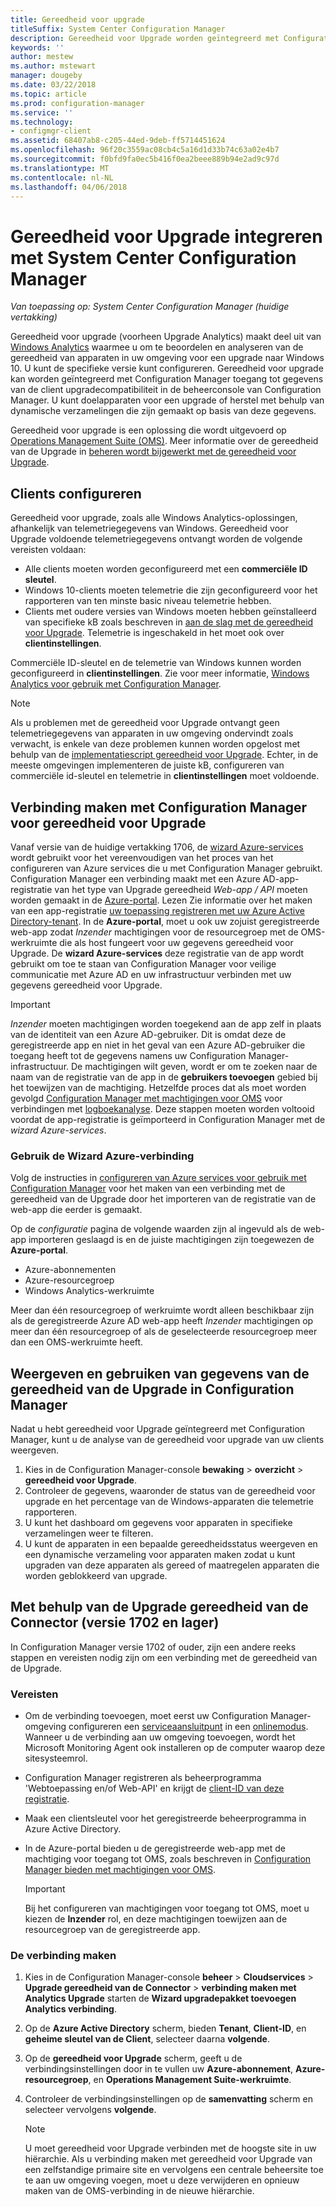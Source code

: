 ```yaml
---
title: Gereedheid voor upgrade
titleSuffix: System Center Configuration Manager
description: Gereedheid voor Upgrade worden geïntegreerd met Configuration Manager. Toegang tot upgradecompatibiliteit gegevens in de beheerconsole. Apparaten voor herstel of upgrade.
keywords: ''
author: mestew
ms.author: mstewart
manager: dougeby
ms.date: 03/22/2018
ms.topic: article
ms.prod: configuration-manager
ms.service: ''
ms.technology:
- configmgr-client
ms.assetid: 68407ab8-c205-44ed-9deb-ff5714451624
ms.openlocfilehash: 96f20c3559ac08cb4c5a16d1d33b74c63a02e4b7
ms.sourcegitcommit: f0bfd9fa0ec5b416f0ea2beee889b94e2ad9c97d
ms.translationtype: MT
ms.contentlocale: nl-NL
ms.lasthandoff: 04/06/2018
---
```

# <a name="integrate-upgrade-readiness-with-system-center-configuration-manager"></a>Gereedheid voor Upgrade integreren met System Center Configuration Manager

*Van toepassing op: System Center Configuration Manager (huidige vertakking)*

Gereedheid voor upgrade (voorheen Upgrade Analytics) maakt deel uit van [Windows Analytics](https://www.microsoft.com/WindowsForBusiness/windows-analytics) waarmee u om te beoordelen en analyseren van de gereedheid van apparaten in uw omgeving voor een upgrade naar Windows 10. U kunt de specifieke versie kunt configureren. Gereedheid voor upgrade kan worden geïntegreerd met Configuration Manager toegang tot gegevens van de client upgradecompatibiliteit in de beheerconsole van Configuration Manager. U kunt doelapparaten voor een upgrade of herstel met behulp van dynamische verzamelingen die zijn gemaakt op basis van deze gegevens.

Gereedheid voor upgrade is een oplossing die wordt uitgevoerd op [Operations Management Suite (OMS)](/azure/operations-management-suite/operations-management-suite-overview). Meer informatie over de gereedheid van de Upgrade in [beheren wordt bijgewerkt met de gereedheid voor Upgrade](/windows/deployment/upgrade/manage-windows-upgrades-with-upgrade-readiness).

<!--
>[!WARNING]
>For Upgrade Readiness to function within Configuration Manager, you must upgrade to Configuration Manager version 1802. The Upgrade Readiness Connector will no longer function in Configuration Manager versions earlier than 1802. 
SMS.507205 Pulled 4/5/18 -->


## <a name="configure-clients"></a>Clients configureren

Gereedheid voor upgrade, zoals alle Windows Analytics-oplossingen, afhankelijk van telemetriegegevens van Windows. Gereedheid voor Upgrade voldoende telemetriegegevens ontvangt worden de volgende vereisten voldaan:

- Alle clients moeten worden geconfigureerd met een **commerciële ID sleutel**. 
- Windows 10-clients moeten telemetrie die zijn geconfigureerd voor het rapporteren van ten minste basic niveau telemetrie hebben.
-  Clients met oudere versies van Windows moeten hebben geïnstalleerd van specifieke kB zoals beschreven in [aan de slag met de gereedheid voor Upgrade](/windows/deployment/upgrade/upgrade-readiness-get-started#deploy-the-compatibility-update-and-related-kbs). Telemetrie is ingeschakeld in het moet ook over **clientinstellingen**.

Commerciële ID-sleutel en de telemetrie van Windows kunnen worden geconfigureerd in **clientinstellingen**. Zie voor meer informatie, [Windows Analytics voor gebruik met Configuration Manager](../monitor-windows-analytics.md).

>[!NOTE]
>Als u problemen met de gereedheid voor Upgrade ontvangt geen telemetriegegevens van apparaten in uw omgeving ondervindt zoals verwacht, is enkele van deze problemen kunnen worden opgelost met behulp van de [implementatiescript gereedheid voor Upgrade](/windows/deployment/upgrade/upgrade-readiness-deployment-script). Echter, in de meeste omgevingen implementeren de juiste kB, configureren van commerciële id-sleutel en telemetrie in **clientinstellingen** moet voldoende.

## <a name="connect-configuration-manager-to-upgrade-readiness"></a>Verbinding maken met Configuration Manager voor gereedheid voor Upgrade

Vanaf versie van de huidige vertakking 1706, de [wizard Azure-services](../../../servers/deploy/configure/azure-services-wizard.md) wordt gebruikt voor het vereenvoudigen van het proces van het configureren van Azure services die u met Configuration Manager gebruikt. Configuration Manager een verbinding maakt met een Azure AD-app-registratie van het type van Upgrade gereedheid *Web-app / API* moeten worden gemaakt in de [Azure-portal](https://portal.azure.com). Lezen Zie informatie over het maken van een app-registratie [uw toepassing registreren met uw Azure Active Directory-tenant](/azure/active-directory/active-directory-app-registration). In de **Azure-portal**, moet u ook uw zojuist geregistreerde web-app zodat *Inzender* machtigingen voor de resourcegroep met de OMS-werkruimte die als host fungeert voor uw gegevens gereedheid voor Upgrade. De **wizard Azure-services** deze registratie van de app wordt gebruikt om toe te staan van Configuration Manager voor veilige communicatie met Azure AD en uw infrastructuur verbinden met uw gegevens gereedheid voor Upgrade.

>[!IMPORTANT]
>*Inzender* moeten machtigingen worden toegekend aan de app zelf in plaats van de identiteit van een Azure AD-gebruiker. Dit is omdat deze de geregistreerde app en niet in het geval van een Azure AD-gebruiker die toegang heeft tot de gegevens namens uw Configuration Manager-infrastructuur. De machtigingen wilt geven, wordt er om te zoeken naar de naam van de registratie van de app in de **gebruikers toevoegen** gebied bij het toewijzen van de machtiging. Hetzelfde proces dat als moet worden gevolgd [Configuration Manager met machtigingen voor OMS](https://docs.microsoft.com/azure/log-analytics/log-analytics-sccm#provide-configuration-manager-with-permissions-to-oms) voor verbindingen met [logboekanalyse](https://docs.microsoft.com/azure/log-analytics/log-analytics-sccm). Deze stappen moeten worden voltooid voordat de app-registratie is geïmporteerd in Configuration Manager met de *wizard Azure-services*.

### <a name="use-the-azure-wizard-to-create-the-connection"></a>Gebruik de Wizard Azure-verbinding

Volg de instructies in [configureren van Azure services voor gebruik met Configuration Manager](../../../servers/deploy/configure/azure-services-wizard.md) voor het maken van een verbinding met de gereedheid van de Upgrade door het importeren van de registratie van de web-app die eerder is gemaakt. 

Op de *configuratie* pagina de volgende waarden zijn al ingevuld als de web-app importeren geslaagd is en de juiste machtigingen zijn toegewezen de **Azure-portal**. 
-  Azure-abonnementen
-  Azure-resourcegroep
-  Windows Analytics-werkruimte

Meer dan één resourcegroep of werkruimte wordt alleen beschikbaar zijn als de geregistreerde Azure AD web-app heeft *Inzender* machtigingen op meer dan één resourcegroep of als de geselecteerde resourcegroep meer dan een OMS-werkruimte heeft.
 
## <a name="view-and-use-upgrade-readiness-information-in-configuration-manager"></a>Weergeven en gebruiken van gegevens van de gereedheid van de Upgrade in Configuration Manager

Nadat u hebt gereedheid voor Upgrade geïntegreerd met Configuration Manager, kunt u de analyse van de gereedheid voor upgrade van uw clients weergeven.

1. Kies in de Configuration Manager-console **bewaking** > **overzicht** > **gereedheid voor Upgrade**.
2. Controleer de gegevens, waaronder de status van de gereedheid voor upgrade en het percentage van de Windows-apparaten die telemetrie rapporteren.
3. U kunt het dashboard om gegevens voor apparaten in specifieke verzamelingen weer te filteren.
4. U kunt de apparaten in een bepaalde gereedheidsstatus weergeven en een dynamische verzameling voor apparaten maken zodat u kunt upgraden van deze apparaten als gereed of maatregelen apparaten die worden geblokkeerd van upgrade.

## <a name="using-the-upgrade-readiness-connector-version-1702-and-earlier"></a>Met behulp van de Upgrade gereedheid van de Connector (versie 1702 en lager)

In Configuration Manager versie 1702 of ouder, zijn een andere reeks stappen en vereisten nodig zijn om een verbinding met de gereedheid van de Upgrade.

### <a name="prerequisites"></a>Vereisten

- Om de verbinding toevoegen, moet eerst uw Configuration Manager-omgeving configureren een [serviceaansluitpunt](/sccm/core/servers/deploy/configure/about-the-service-connection-point) in een [onlinemodus](https://azure.microsoft.com/documentation/articles/resource-group-create-service-principal-portal/). Wanneer u de verbinding aan uw omgeving toevoegen, wordt het Microsoft Monitoring Agent ook installeren op de computer waarop deze sitesysteemrol.
- Configuration Manager registreren als beheerprogramma 'Webtoepassing en/of Web-API' en krijgt de [client-ID van deze registratie](https://azure.microsoft.com/documentation/articles/active-directory-integrating-applications/).
- Maak een clientsleutel voor het geregistreerde beheerprogramma in Azure Active Directory.
- In de Azure-portal bieden u de geregistreerde web-app met de machtiging voor toegang tot OMS, zoals beschreven in [Configuration Manager bieden met machtigingen voor OMS](https://azure.microsoft.com/documentation/articles/log-analytics-sccm/#provide-configuration-manager-with-permissions-to-oms).

    > [!IMPORTANT]
    > Bij het configureren van machtigingen voor toegang tot OMS, moet u kiezen de **Inzender** rol, en deze machtigingen toewijzen aan de resourcegroep van de geregistreerde app.

### <a name="create-the-connection"></a>De verbinding maken

1.  Kies in de Configuration Manager-console **beheer** > **Cloudservices** > **Upgrade gereedheid van de Connector** > **verbinding maken met Analytics Upgrade** starten de **Wizard upgradepakket toevoegen Analytics verbinding**.
3.  Op de **Azure Active Directory** scherm, bieden **Tenant**, **Client-ID**, en **geheime sleutel van de Client**, selecteer daarna **volgende**.
4.  Op de **gereedheid voor Upgrade** scherm, geeft u de verbindingsinstellingen door in te vullen uw **Azure-abonnement**, **Azure-resourcegroep**, en **Operations Management Suite-werkruimte**.
5.  Controleer de verbindingsinstellingen op de **samenvatting** scherm en selecteer vervolgens **volgende**.

    > [!NOTE]
    > U moet gereedheid voor Upgrade verbinden met de hoogste site in uw hiërarchie. Als u verbinding maken met gereedheid voor Upgrade van een zelfstandige primaire site en vervolgens een centrale beheersite toe te aan uw omgeving voegen, moet u deze verwijderen en opnieuw maken van de OMS-verbinding in de nieuwe hiërarchie.
